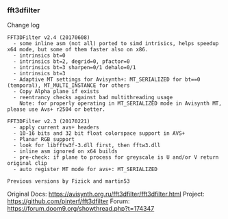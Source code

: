 ### fft3dfilter ###

Change log
```
FFT3DFilter v2.4 (20170608)
  - some inline asm (not all) ported to simd intrisics, helps speedup x64 mode, but some of them faster also on x86.
  - intrinsics bt=0 
  - intrinsics bt=2, degrid=0, pfactor=0
  - intrinsics bt=3 sharpen=0/1 dehalo=0/1
  - intrinsics bt=3
  - Adaptive MT settings for Avisynth+: MT_SERIALIZED for bt==0 (temporal), MT_MULTI_INSTANCE for others
  - Copy Alpha plane if exists
  - reentrancy checks against bad multithreading usage
    Note: for properly operating in MT_SERIALIZED mode in Avisynth MT, please use Avs+ r2504 or better.

FFT3DFilter v2.3 (20170221)
  - apply current avs+ headers
  - 10-16 bits and 32 bit float colorspace support in AVS+
  - Planar RGB support
  - look for libfftw3f-3.dll first, then fftw3.dll
  - inline asm ignored on x64 builds
  - pre-check: if plane to process for greyscale is U and/or V return original clip
  - auto register MT mode for avs+: MT_SERIALIZED

Previous versions by Fizick and martin53
``` 
Original Docs:
https://avisynth.org.ru/fft3dfilter/fft3dfilter.html
Project:
https://github.com/pinterf/fft3dfilter
Forum:
https://forum.doom9.org/showthread.php?t=174347



